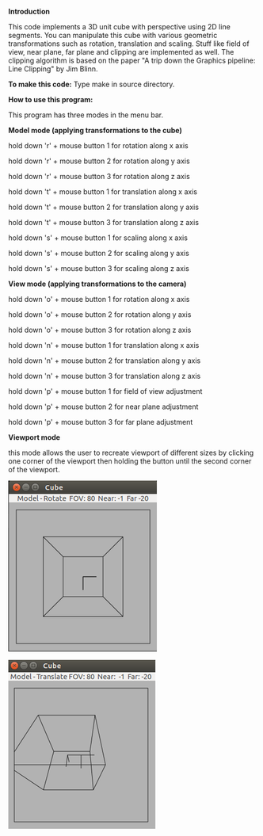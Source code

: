 **Introduction**


This code implements a 3D unit cube with perspective using 2D line segments. You can manipulate this cube with various geometric transformations such as rotation, translation and scaling. Stuff like field of view, near plane, far plane and clipping are implemented as well. The clipping algorithm is based on the paper "A trip down the Graphics pipeline: Line Clipping" by Jim Blinn.

**To make this code:**
Type make in source directory.

**How to use this program:**

This program has three modes in the menu bar.

**Model mode (applying transformations to the cube)**

hold down 'r' + mouse button 1 for rotation along x axis

hold down 'r' + mouse button 2 for rotation along y axis

hold down 'r' + mouse button 3 for rotation along z axis

hold down 't' + mouse button 1 for translation along x axis

hold down 't' + mouse button 2 for translation along y axis

hold down 't' + mouse button 3 for translation along z axis

hold down 's' + mouse button 1 for scaling along x axis

hold down 's' + mouse button 2 for scaling along y axis

hold down 's' + mouse button 3 for scaling along z axis

**View mode (applying transformations to the camera)**

hold down 'o' + mouse button 1 for rotation along x axis

hold down 'o' + mouse button 2 for rotation along y axis

hold down 'o' + mouse button 3 for rotation along z axis

hold down 'n' + mouse button 1 for translation along x axis

hold down 'n' + mouse button 2 for translation along y axis

hold down 'n' + mouse button 3 for translation along z axis

hold down 'p' + mouse button 1 for field of view adjustment

hold down 'p' + mouse button 2 for near plane adjustment

hold down 'p' + mouse button 3 for far plane adjustment

**Viewport mode**

this mode allows the user to recreate viewport of different sizes by clicking one corner of the viewport then holding the button until the second corner of the viewport.

![Alt text](https://github.com/markqian/3D-cube-with-perspective/blob/master/screenshots/screenshot1.png)

![Alt text](https://github.com/markqian/3D-cube-with-perspective/blob/master/screenshots/screenshot2.png)
